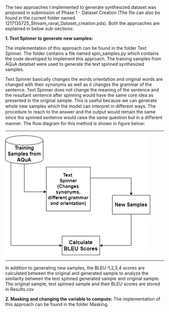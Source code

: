 The two approaches I implemented to generate synthesized dataset was proposed in submission of Phase 1 - Dataset Creation (The file can also be found in the current folder named 1217135725_Shivam_raval_Dataset_creation.pds). Both the approaches are explained in below sub-sections:

**1. Text Spinner to generate new samples:**

The implementation of this approach can be found in the folder Text Spinner. The folder contains a file named spin_samples.py which contains the code developed to implement this approach. The training samples from AQuA datatset were used to generate the text spinned synthesized samples.

Text Spinner basically changes the words orientation and original words are changed with their synonyms as well as it changes the grammar of the sentence. Text Spinner does not change the meaning of the sentence and the resultant sentence after spinning would have the same core idea as presented in the original sample. This is useful because we can generate whole new samples which the model can interpret in diﬀerent ways. The procedure to reach to the answer and the output would remain the same since the spinned sentence would raise the same question but in a diﬀerent manner. The ﬂow diagram for this method is shown in figure below: 

---

![](./img/ap_1.png)

---

In addition to generating new samples, the BLEU-1,2,3,4 scores are calculated between the original and generated sample to analyze the similarity between the text spinned generated sample and original sample. The original sample, text spinned sample and their BLEU scores are stored in Results.csv


**2. Masking and changing the variable to compute:**
The implementation of this approach can be found in the folder Masking. 


